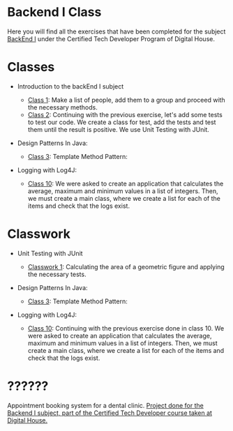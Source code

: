 # Backend I Class
Here you will find all the exercises that have been completed for the subject [BackEnd I]( ) under the Certified Tech Developer Program of Digital House.

# Classes
- Introduction to the backEnd I subject 
   - [Class 1](https://github.com/Pavelezl/Backend-CodingExercises/files/10147380/Clase.1.Ejercicio.con.el.profe.1.1.pdf): Make a list of people, add them to a group and proceed with the necessary methods. 
   - [Class 2](https://github.com/Pavelezl/Backend-CodingExercises/files/10147380/Clase.1.Ejercicio.con.el.profe.1.1.pdf): Continuing with the previous exercise, let's add some tests to test our code. We create a class for test, add the tests and test them until the result is positive. We use Unit Testing with JUnit. 
   
- Design Patterns In Java: 
   - [Class 3](https://github.com/Pavelezl/Backend-CodingExercises/files/10148738/Ejercicio_Profesor_Clase_2.docx.1.pdf): Template Method Pattern:

- Logging with Log4J: 
   - [Class 10](https://github.com/Pavelezl/Backend-CodingExercises/files/10170873/Ejercicio.con.el.profesor.pdf): We were asked to create an application that calculates the average, maximum and minimum values in a list of integers. Then, we must create a main class, where we create a list for each of the items and check that the logs exist.


# Classwork
- Unit Testing with JUnit
   - [Classwork 1](https://github.com/Pavelezl/Backend-CodingExercises/files/10147391/Clas_1_Ejercicio_para_mesa_de_trabajo.pdf): Calculating the area of a geometric figure and applying the necessary tests.

- Design Patterns In Java: 
   - [Class 3](https://github.com/Pavelezl/Backend-CodingExercises/files/10148738/Ejercicio_Profesor_Clase_2.docx.1.pdf): Template Method Pattern: 
   
- Logging with Log4J: 
   - [Class 10](https://github.com/Pavelezl/Backend-CodingExercises/files/10170873/Ejercicio.con.el.profesor.pdf): Continuing with the previous exercise done in class 10. We were asked to create an application that calculates the average, maximum and minimum values in a list of integers. Then, we must create a main class, where we create a list for each of the items and check that the logs exist.


# ??????
Appointment booking system for a dental clinic. 
[Project done for the Backend I subject, part of the Certified Tech Developer course taken at Digital House.](https://github.com/florencialecha/sessionsBookingSystem/files/9933116/Trabajo.Integrador.Back.End.I.docx.pdf)

